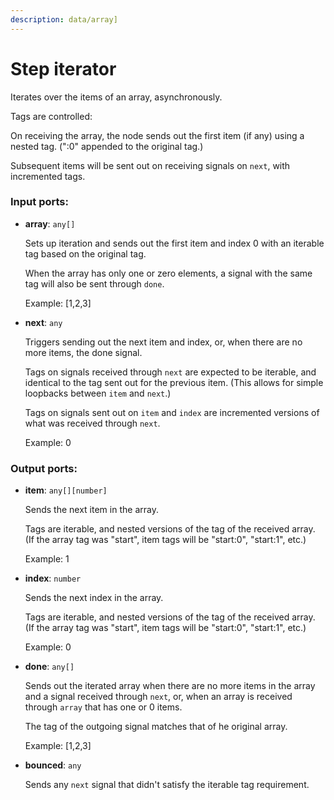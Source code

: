 ```yaml
---
description: data/array]
---
```


# Step iterator

Iterates over the items of an array, asynchronously.

Tags are controlled:

On receiving the array, the node sends out the first item (if any) using a nested tag. (":0" appended to the original tag.)

Subsequent items will be sent out on receiving signals on `next`, with incremented tags.

### Input ports:

* __array__: `any[]`

    Sets up iteration and sends out the first item and index 0 with an iterable tag based on the original tag.
    
    When the array has only one or zero elements, a signal with the same tag will also be sent through `done`.
    
    Example:
    [1,2,3]


* __next__: `any`

    Triggers sending out the next item and index, or, when there are no more items, the done signal.
    
    Tags on signals received through `next` are expected to be iterable, and identical to the tag sent out for the previous item. (This allows for simple loopbacks between `item` and `next`.)
    
    Tags on signals sent out on `item` and `index` are incremented versions of what was received through `next`.
    
    Example:
    0

### Output ports:

* __item__: `any[][number]`

    Sends the next item in the array.
    
    Tags are iterable, and nested versions of the tag of the received array. (If the array tag was "start", item tags will be "start:0", "start:1", etc.)
    
    Example:
    1


* __index__: `number`

    Sends the next index in the array.
    
    Tags are iterable, and nested versions of the tag of the received array. (If the array tag was "start", item tags will be "start:0", "start:1", etc.)
    
    Example:
    0


* __done__: `any[]`

    Sends out the iterated array when there are no more items in the array and a signal received through `next`, or, when an array is received through `array` that has one or 0 items.
    
    The tag of the outgoing signal matches that of he original array.
    
    Example:
    [1,2,3]


* __bounced__: `any`

    Sends any `next` signal that didn't satisfy the iterable tag requirement.
    

